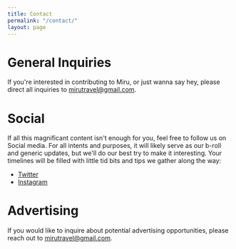 ```yaml
---
title: Contact
permalink: "/contact/"
layout: page
---
```


# General Inquiries

If you're interested in contributing to Miru, or just wanna say hey, please direct all inquiries to [mirutravel@gmail.com](mailto:mirutravel@gmail.com).

# Social

If all this magnificant content isn't enough for you, feel free to follow us on Social media. For all intents and purposes, it will likely serve as our b-roll and generic updates, but we'll do our best try to make it interesting. Your timelines will be filled with little tid bits and tips we gather along the way:

- [Twitter](https://twitter.com/miru_travel)
- [Instagram](https://www.instagram.com/miru_travel)

# Advertising

If you would like to inquire about potential advertising opportunities, please reach out to [mirutravel@gmail.com](mailto:mirutravel@gmail.com).
